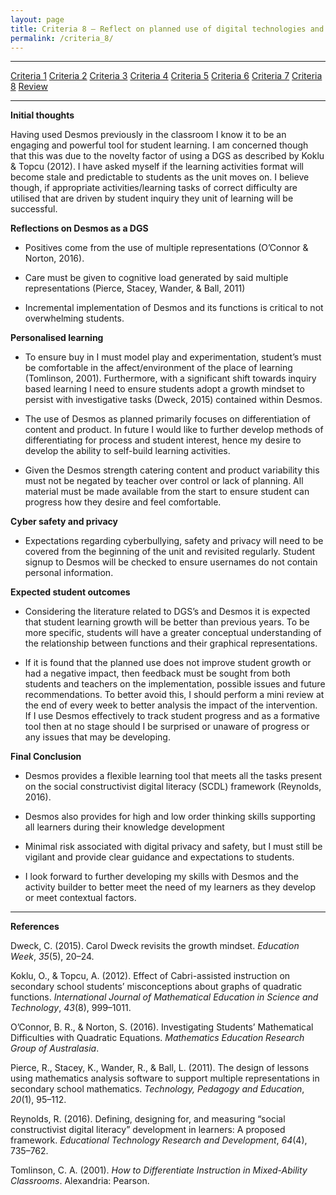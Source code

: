 ```yaml
---
layout: page
title: Criteria 8 – Reflect on planned use of digital technologies and anticipated student learning outcomes
permalink: /criteria_8/
---
```

****
[Criteria 1](http://damienstpierre.com/criteria_1/)
[Criteria 2](http://damienstpierre.com/criteria_2/)
[Criteria 3](http://damienstpierre.com/criteria_3/)
[Criteria 4](http://damienstpierre.com/criteria_4/)
[Criteria 5](http://damienstpierre.com/criteria_5/)
[Criteria 6](http://damienstpierre.com/criteria_6/)
[Criteria 7](http://damienstpierre.com/criteria_7/)
[Criteria 8](http://damienstpierre.com/criteria_8/)
[Review](http://damienstpierre.com/criteria_review/)

****


**Initial thoughts**

Having used Desmos previously in the classroom I know it to be an engaging and
powerful tool for student learning. I am concerned though that this was due to
the novelty factor of using a DGS as described by Koklu & Topcu (2012). I have
asked myself if the learning activities format will become stale and predictable
to students as the unit moves on. I believe though, if appropriate
activities/learning tasks of correct difficulty are utilised that are driven by
student inquiry they unit of learning will be successful.

**Reflections on Desmos as a DGS**

-   Positives come from the use of multiple representations (O’Connor & Norton,
    2016).

-   Care must be given to cognitive load generated by said multiple
    representations (Pierce, Stacey, Wander, & Ball, 2011)

-   Incremental implementation of Desmos and its functions is critical to not
    overwhelming students.

**Personalised learning**

-   To ensure buy in I must model play and experimentation, student’s must be
    comfortable in the affect/environment of the place of learning (Tomlinson,
    2001). Furthermore, with a significant shift towards inquiry based learning
    I need to ensure students adopt a growth mindset to persist with
    investigative tasks (Dweck, 2015) contained within Desmos.

-   The use of Desmos as planned primarily focuses on differentiation of content
    and product. In future I would like to further develop methods of
    differentiating for process and student interest, hence my desire to develop
    the ability to self-build learning activities.

-   Given the Desmos strength catering content and product variability this must
    not be negated by teacher over control or lack of planning. All material
    must be made available from the start to ensure student can progress how
    they desire and feel comfortable.

**Cyber safety and privacy**

-   Expectations regarding cyberbullying, safety and privacy will need to be
    covered from the beginning of the unit and revisited regularly. Student
    signup to Desmos will be checked to ensure usernames do not contain personal
    information.

**Expected student outcomes**

-   Considering the literature related to DGS’s and Desmos it is expected that
    student learning growth will be better than previous years. To be more
    specific, students will have a greater conceptual understanding of the
    relationship between functions and their graphical representations.

-   If it is found that the planned use does not improve student growth or had a
    negative impact, then feedback must be sought from both students and
    teachers on the implementation, possible issues and future recommendations.
    To better avoid this, I should perform a mini review at the end of every
    week to better analysis the impact of the intervention. If I use Desmos
    effectively to track student progress and as a formative tool then at no
    stage should I be surprised or unaware of progress or any issues that may be
    developing.

**Final Conclusion**

-   Desmos provides a flexible learning tool that meets all the tasks present on
    the social constructivist digital literacy (SCDL) framework (Reynolds,
    2016).

-   Desmos also provides for high and low order thinking skills supporting all
    learners during their knowledge development

-   Minimal risk associated with digital privacy and safety, but I must still be
    vigilant and provide clear guidance and expectations to students.

-   I look forward to further developing my skills with Desmos and the activity
    builder to better meet the need of my learners as they develop or meet
    contextual factors.


****
**References**

Dweck, C. (2015). Carol Dweck revisits the growth mindset. *Education Week*,
*35*(5), 20–24.

Koklu, O., & Topcu, A. (2012). Effect of Cabri-assisted instruction on secondary
school students’ misconceptions about graphs of quadratic functions.
*International Journal of Mathematical Education in Science and Technology*,
*43*(8), 999–1011.

O’Connor, B. R., & Norton, S. (2016). Investigating Students’ Mathematical
Difficulties with Quadratic Equations. *Mathematics Education Research Group of
Australasia*.

Pierce, R., Stacey, K., Wander, R., & Ball, L. (2011). The design of lessons
using mathematics analysis software to support multiple representations in
secondary school mathematics. *Technology, Pedagogy and Education*, *20*(1),
95–112.

Reynolds, R. (2016). Defining, designing for, and measuring “social
constructivist digital literacy” development in learners: A proposed framework.
*Educational Technology Research and Development*, *64*(4), 735–762.

Tomlinson, C. A. (2001). *How to Differentiate Instruction in Mixed-Ability
Classrooms*. Alexandria: Pearson.
